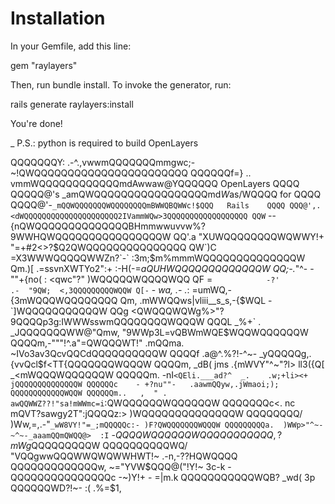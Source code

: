 # Installation

In your Gemfile, add this line:

  gem "raylayers"
  
Then, run bundle install. To invoke the generator, run:

  rails generate raylayers:install
  
You're done!

_ P.S.: python is required to build OpenLayers

QQQQQQQY: .-^.,vwwmQQQQQQQmmgwc;-~!QWQQQQQQQQQQQQQQQQQQQQQQQ
QQQQQQf=} .. vmmWQQQQQQQQQQQQmdAwwaw@YQQQQQQ OpenLayers QQQQ
QQQQQ@'s _amQWQQQQQQQQQQQQQQQQQmd$W$as/WQQQQ    for     QQQQ
QQQQ@'-`_mQQWQQQQQQQWQQQQQQQQmBWWQBQWWc!$QQQ   Rails    QQQQ
QQQ@',.<dWQQQQQQQQQQQQQQQQQQQQQ2IVammWQw>3QQQQQQQQQQQQQQQQQQ
QQW` --{nQWQQQQQQQQQQQQQQBHmmwwuvvw%?9WWHQWQQQQQQQQQQQQQQQQW
QQ'.a   "XUWQQQQQQQQWQWWY!+     "=+#2<>?$Q2QWQQQQQQQQQQQQQQQ
QW`)C  =X3WWWQQQQQWWZn?`-`        :3m;$m%mmmWQQQQQQQQQQQQQQW
Qm.)[  .=ssvnXWTYo2":+            :-H(-=_aQUHWQQQQQQQQQQQQQW
QQ;-._"^-   -""+{no(              :  <qwc"?" )WQQQQQWQQQQWQQ
QF =`            -?'             .-  "9QW;  <,3QQQQQQQQQWQQW
Q[-`           -  _wa,  .-    ._:    =umWQ,-{3mWQQQWQQQQQQQQ
Qm,              .mWWQQws|vliii__s_s,-{$WQL -`]WQQQQQQQQQQQW
QQg             <QWQQQWQWg%>"?9QQQQp3g:IWWWsswmQQQQQQQQWQQQW
QQQL _%+`   . _JQQQQQQQWW@"Qmw, "9WWp3L=vQBWmWQE$WQQWQQQQQQW
QQQQm,-"""!^.a"=QWQQQWT!" .mQQma. ~IVo3av3QcvQQCdQQQQQQQQQQW
QQQQf     .a@^.%?!-^~-   _yQQQQQg,. {vvQcl$f<TT{QQQQQQQWQQQW
QQQQm,   _dB( jms      .{mWVY"^~"?l> ll3({Q[ _<mWQQQWQQQQQQW
QQQQQm.  -nI`<QEli.___ad?^  _.    .w;+li><+ jQQQQQQQQQQQQQQW
QQQQQQc    - +?nu""-   .aawmQQyw,.jWmaoi;); QQQQQQQQQQQQWQQW
QQQQQQm..   ,  " .   awQQWWZ??!"sa!mWWmc=i`:QWQQQQQQWQQQQQQW
QQQQQQQc<.  nc      mQVT?sawgy2T":jQQQQz:> )WQQQQQQQQQQQQQQW
QQQQQQQQ/   )Ww,=,.-"`_wW8VY!"=_;mQQQQQc:- )F?QWQQQQQQQWQQQW
QQQQQQQQQa.  )WWp>"^~-~^~-_aaamQQmQWQQ@>  :I` -$QQQQWQQQQQQW
QQQQQQQQQQQ,  ?mWg%_. .awmwmmQQQQQQQQV~   -`   |?$QQQQQQQQQW
QQQQQQQQQQWQ/  "VQQgwwQQQWWQWQWWHWT!~         .-n,-??HQWQQQQ
QQQQQQQQQQQQQw,  ~="YVW$QQQ@("!Y!~            3c-k         -
QQQQQQQQQQQQQQQc      -~)Y!+ -               =|m.k
QQQQQQQQQQQWQB?                             _wd( 3p
QQQQQQWD?!~-                               :(  .%=$1,

